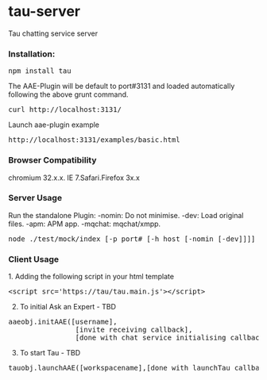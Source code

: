 tau-server
=========

Tau chatting service server

<h3>Installation:</h3>

<pre>
npm install tau
</pre>

The AAE-Plugin will be default to port#3131 and loaded automatically following the above grunt command.


<pre>
curl http://localhost:3131/<file_name>
</pre>

Launch aae-plugin example
<pre>
http://localhost:3131/examples/basic.html
</pre>

<h3>Browser Compatibility</h3>
chromium 32.x.x.
IE 7.Safari.Firefox 3x.x

<h3>Server Usage</h3>
Run the standalone Plugin:
-nomin: Do not minimise.
-dev: Load original files.
-apm: APM app.
-mqchat: mqchat/xmpp.

<pre>
node ./test/mock/index [-p port# [-h host [-nomin [-dev]]]]
</pre>



 
<h3>Client Usage</h3>
1. Adding the following script in your html template
<pre>
&lt;script src='https://tau/tau.main.js'&gt;&lt;/script&gt;
</pre>

2. To initial Ask an Expert - TBD
<pre>
aaeobj.initAAE([username],
                [invite receiving callback],
                [done with chat service initialising callback])
</pre>

3. To start Tau - TBD
<pre>
tauobj.launchAAE([workspacename],[done with launchTau callback])
</pre>
